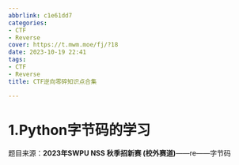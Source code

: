```yaml
---
abbrlink: c1e61dd7
categories:
- CTF
- Reverse
cover: https://t.mwm.moe/fj/?18
date: 2023-10-19 22:41
tags:
- CTF
- Reverse
title: CTF逆向零碎知识点合集

---
```


# 1.Python字节码的学习

题目来源：**2023年SWPU NSS 秋季招新赛 (校外赛道)**——re——字节码

